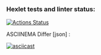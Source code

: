 ### Hexlet tests and linter status:
[![Actions Status](https://github.com/MadMan2k/java-project-lvl2/workflows/hexlet-check/badge.svg)](https://github.com/MadMan2k/java-project-lvl2/actions)

ASCIINEMA Differ [json] :

[![asciicast](https://asciinema.org/a/q94hi8XvxD5gJwi7GEZ3gtWZW.svg)](https://asciinema.org/a/q94hi8XvxD5gJwi7GEZ3gtWZW)